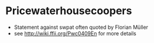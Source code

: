 # Pricewaterhousecoopers

-   Statement against swpat often quoted by Florian Müller
-   see <http://wiki.ffii.org/Pwc0409En> for more details
